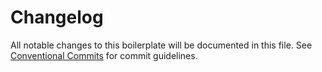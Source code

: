 # Changelog

All notable changes to this boilerplate will be documented in this file. See [Conventional Commits](https://conventionalcommits.org) for commit guidelines.


